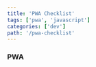 ```yaml
---
title: 'PWA Checklist'
tags: ['pwa', 'javascript']
categories: ['dev']
path: '/pwa-checklist'
---
```


### PWA

